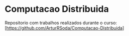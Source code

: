 # Computacao Distribuida

Repositorio com trabalhos realizados durante o curso: [https://github.com/ArturRSoda/Computacao-Distribuida]
